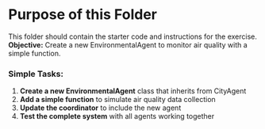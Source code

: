 # Purpose of this Folder

This folder should contain the starter code and instructions for the exercise.
**Objective:** Create a new EnvironmentalAgent to monitor air quality with a simple function.

### Simple Tasks:

1. **Create a new EnvironmentalAgent** class that inherits from CityAgent
2. **Add a simple function** to simulate air quality data collection
3. **Update the coordinator** to include the new agent
4. **Test the complete system** with all agents working together
